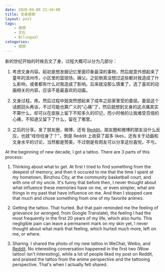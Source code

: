 ```yaml
---
date: 2020-04-08 21:34:00
title: 文身感想
layout: post
tags:
    - 感想
    - 文化
    - Bilingual
categories:
    - 感想
---
```

新的世纪开始的时候去文了身，过程大概可以分为几部分： 
1. 考虑文身内容。起初是想发掘记忆里面印象最深的事物，然后就意外想起来了童年的滨州市，小区里的篮球场，姨父。之前倒真没想过这些都对我造成了什么影响，或者都有什么对我造成了影响。后来就没那么慎重了，选了喜欢的动画相关的内容，应该不是最喜欢的动画。  

2. 文身过程。疼。然后过程中就突然想起来了成年之前家里受的委屈。委屈这个话题回头再谈，不过可能也算广义的“心痛”了，然后就想到文身的这点痛其实不算什么，却可以在皮肤上留下不知多久的印记，而小时候的让我难受百倍的心痛，不知道又留下了什么，留在了哪里。  

3. 之后的分享。发了朋友圈，微博，还有 [Reddit](https://www.reddit.com/r/steinsgate/comments/feoh39/got_my_first_tattoo/)。朋友圈和微博的朋友没什么反应，也就“哇你纹身了？”，倒是 Reddit 上收获了超多 likes，还有关于动画和文身水平的讨论，当然都是赞美，不过倒是有网友可以分享这份喜悦，不亏。  

At the beginning of new decade, I got a tattoo. There are 3 parts of this process:  
    
1. Thinking about what to get. At first I tried to find something from the deepest of memory, and then it occured to me that the time I spent at my hometown, Binzhou City, at the community basketball court, and with one of my uncle. It's funny that before then, I never thought about what influence these memories have on me, or even simpler, what are things in my past that have influence on me. And then I stopped care that much and chose something from one of my favorite animes.   

2. Getting the tattoo. That hurted. But that pain reminded me the feeling of grievance (or wronged, from Google Translate), the feeling I had the most frequently in the first 20 years of my life, which also hurts. This negligible pain can leave a permanent mark on my skin yet, I never thought about what mark that feeling, which hurted much more, left on me, or where.  

3. Sharing. I shared the photo of my new tattoo in WeChat, Weibo, and [Reddit](https://www.reddit.com/r/steinsgate/comments/feoh39/got_my_first_tattoo/). No interesting conversation happened in the first two (Wow tattoo! isn't interesting), while a lot of people liked my post on Reddit, and praised the tattoo from the anime perspective and the tattooing perspective. That's when I actually felt shared.  
